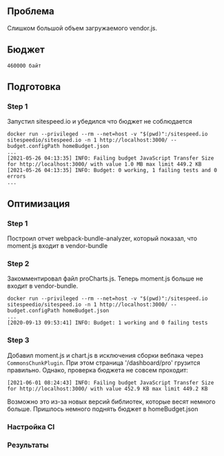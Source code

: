 ## Проблема

Слишком большой объем загружаемого vendor.js.

## Бюджет

```
460000 байт
```

## Подготовка

### Step 1

Запустил sitespeed.io и убедился что бюджет не соблюдается

```
docker run --privileged --rm --net=host -v "$(pwd)":/sitespeed.io sitespeedio/sitespeed.io -n 1 http://localhost:3000/ --budget.configPath homeBudget.json
...
[2021-05-26 04:13:35] INFO: Failing budget JavaScript Transfer Size for http://localhost:3000/ with value 1.0 MB max limit 449.2 KB
[2021-05-26 04:13:35] INFO: Budget: 0 working, 1 failing tests and 0 errors
...
```

## Оптимизация

### Step 1

Построил отчет webpack-bundle-analyzer, который показал, что moment.js входит в vendor-bundle

### Step 2

Закомментировал файл proCharts.js. Теперь moment.js больше не входит в vendor-bundle.

```
docker run --privileged --rm --net=host -v "$(pwd)":/sitespeed.io sitespeedio/sitespeed.io -n 1 http://localhost:3000/ --budget.configPath homeBudget.json
...
[2020-09-13 09:53:41] INFO: Budget: 1 working and 0 failing tests
```

### Step 3

Добавил moment.js и chart.js в исключения сборки вебпака через `CommonsChunkPlugin`. При этом страница '/dashboard/pro'
грузится правильно. Однако, проверка бюджета не совсем проходит:

```
[2021-06-01 08:24:43] INFO: Failing budget JavaScript Transfer Size for http://localhost:3000/ with value 452.9 KB max limit 449.2 KB
```

Возможно это из-за новых версий библиотек, которые весят немного больше. Пришлось немного поднять бюджет в homeBudget.json

### Настройка CI

### Результаты
